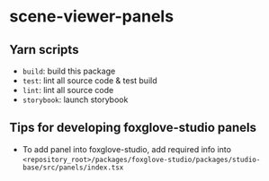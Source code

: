 # scene-viewer-panels

## Yarn scripts

- `build`: build this package
- `test`: lint all source code & test build
- `lint`: lint all source code
- `storybook`: launch storybook

## Tips for developing foxglove-studio panels
- To add panel into foxglove-studio, add required info into `<repository_root>/packages/foxglove-studio/packages/studio-base/src/panels/index.tsx`
